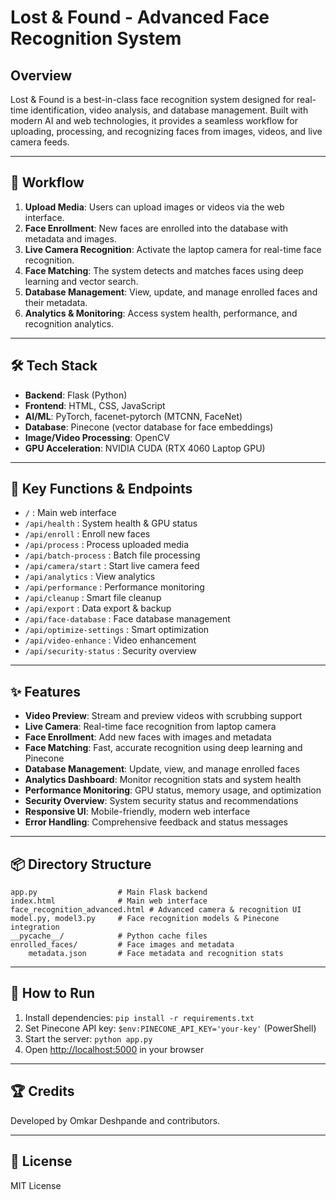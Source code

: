 # Lost & Found - Advanced Face Recognition System

## Overview
Lost & Found is a best-in-class face recognition system designed for real-time identification, video analysis, and database management. Built with modern AI and web technologies, it provides a seamless workflow for uploading, processing, and recognizing faces from images, videos, and live camera feeds.

---

## 🚀 Workflow
1. **Upload Media**: Users can upload images or videos via the web interface.
2. **Face Enrollment**: New faces are enrolled into the database with metadata and images.
3. **Live Camera Recognition**: Activate the laptop camera for real-time face recognition.
4. **Face Matching**: The system detects and matches faces using deep learning and vector search.
5. **Database Management**: View, update, and manage enrolled faces and their metadata.
6. **Analytics & Monitoring**: Access system health, performance, and recognition analytics.

---

## 🛠️ Tech Stack
- **Backend**: Flask (Python)
- **Frontend**: HTML, CSS, JavaScript
- **AI/ML**: PyTorch, facenet-pytorch (MTCNN, FaceNet)
- **Database**: Pinecone (vector database for face embeddings)
- **Image/Video Processing**: OpenCV
- **GPU Acceleration**: NVIDIA CUDA (RTX 4060 Laptop GPU)

---

## 🧩 Key Functions & Endpoints
- `/` : Main web interface
- `/api/health` : System health & GPU status
- `/api/enroll` : Enroll new faces
- `/api/process` : Process uploaded media
- `/api/batch-process` : Batch file processing
- `/api/camera/start` : Start live camera feed
- `/api/analytics` : View analytics
- `/api/performance` : Performance monitoring
- `/api/cleanup` : Smart file cleanup
- `/api/export` : Data export & backup
- `/api/face-database` : Face database management
- `/api/optimize-settings` : Smart optimization
- `/api/video-enhance` : Video enhancement
- `/api/security-status` : Security overview

---

## ✨ Features
- **Video Preview**: Stream and preview videos with scrubbing support
- **Live Camera**: Real-time face recognition from laptop camera
- **Face Enrollment**: Add new faces with images and metadata
- **Face Matching**: Fast, accurate recognition using deep learning and Pinecone
- **Database Management**: Update, view, and manage enrolled faces
- **Analytics Dashboard**: Monitor recognition stats and system health
- **Performance Monitoring**: GPU status, memory usage, and optimization
- **Security Overview**: System security status and recommendations
- **Responsive UI**: Mobile-friendly, modern web interface
- **Error Handling**: Comprehensive feedback and status messages

---

## 📦 Directory Structure
```
app.py                  # Main Flask backend
index.html              # Main web interface
face_recognition_advanced.html # Advanced camera & recognition UI
model.py, model3.py     # Face recognition models & Pinecone integration
__pycache__/            # Python cache files
enrolled_faces/         # Face images and metadata
    metadata.json       # Face metadata and recognition stats
```

---

## 📝 How to Run
1. Install dependencies: `pip install -r requirements.txt`
2. Set Pinecone API key: `$env:PINECONE_API_KEY='your-key'` (PowerShell)
3. Start the server: `python app.py`
4. Open [http://localhost:5000](http://localhost:5000) in your browser

---

## 🏆 Credits
Developed by Omkar Deshpande and contributors.

---

## 📖 License
MIT License

